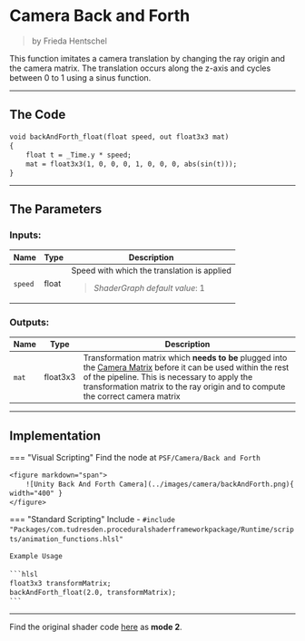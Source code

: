 <div class="container">
    <h1 class="main-heading">Camera Back and Forth</h1>
    <blockquote class="author">by Frieda Hentschel</blockquote>
</div>

This function imitates a camera translation by changing the ray origin and the camera matrix. The translation occurs along the z-axis and cycles between 0 to 1 using a sinus function.

---

## The Code

``` hlsl
void backAndForth_float(float speed, out float3x3 mat)
{
    float t = _Time.y * speed;
    mat = float3x3(1, 0, 0, 0, 1, 0, 0, 0, abs(sin(t)));
}
```

---

## The Parameters

### Inputs:
| Name            | Type     | Description |
|-----------------|----------|-------------|
| `speed`        | float   | Speed with which the translation is applied <br> <blockquote>*ShaderGraph default value*: 1</blockquote>|

### Outputs:
| Name            | Type     | Description |
|-----------------|----------|-------------|
| `mat`        | float3x3   | Transformation matrix which __needs to be__ plugged into the [Camera Matrix](cameraMatrix.md) before it can be used within the rest of the pipeline. This is necessary to apply the transformation matrix to the ray origin and to compute the correct camera matrix |

---

## Implementation

=== "Visual Scripting"
    Find the node at `PSF/Camera/Back and Forth`

    <figure markdown="span">
        ![Unity Back And Forth Camera](../images/camera/backAndForth.png){ width="400" }
    </figure>

=== "Standard Scripting"
    Include - ```#include "Packages/com.tudresden.proceduralshaderframeworkpackage/Runtime/scripts/animation_functions.hlsl"```

    Example Usage

    ```hlsl
    float3x3 transformMatrix;
    backAndForth_float(2.0, transformMatrix);
    ```

---

Find the original shader code [here](../../../shaders/animation/Camera_Anim.md) as **mode 2**.